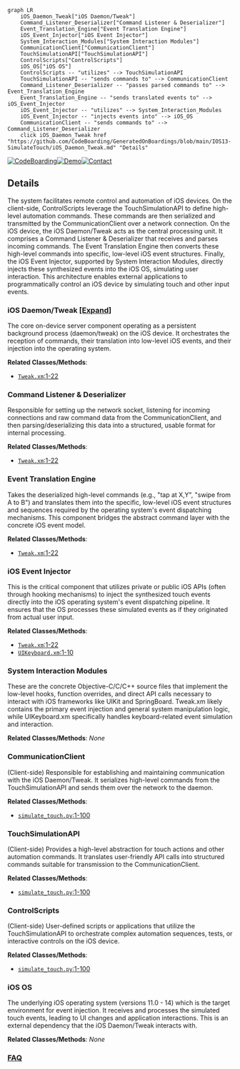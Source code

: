 ```mermaid
graph LR
    iOS_Daemon_Tweak["iOS Daemon/Tweak"]
    Command_Listener_Deserializer["Command Listener & Deserializer"]
    Event_Translation_Engine["Event Translation Engine"]
    iOS_Event_Injector["iOS Event Injector"]
    System_Interaction_Modules["System Interaction Modules"]
    CommunicationClient["CommunicationClient"]
    TouchSimulationAPI["TouchSimulationAPI"]
    ControlScripts["ControlScripts"]
    iOS_OS["iOS OS"]
    ControlScripts -- "utilizes" --> TouchSimulationAPI
    TouchSimulationAPI -- "sends commands to" --> CommunicationClient
    Command_Listener_Deserializer -- "passes parsed commands to" --> Event_Translation_Engine
    Event_Translation_Engine -- "sends translated events to" --> iOS_Event_Injector
    iOS_Event_Injector -- "utilizes" --> System_Interaction_Modules
    iOS_Event_Injector -- "injects events into" --> iOS_OS
    CommunicationClient -- "sends commands to" --> Command_Listener_Deserializer
    click iOS_Daemon_Tweak href "https://github.com/CodeBoarding/GeneratedOnBoardings/blob/main/IOS13-SimulateTouch/iOS_Daemon_Tweak.md" "Details"
```

[![CodeBoarding](https://img.shields.io/badge/Generated%20by-CodeBoarding-9cf?style=flat-square)](https://github.com/CodeBoarding/CodeBoarding)[![Demo](https://img.shields.io/badge/Try%20our-Demo-blue?style=flat-square)](https://www.codeboarding.org/demo)[![Contact](https://img.shields.io/badge/Contact%20us%20-%20contact@codeboarding.org-lightgrey?style=flat-square)](mailto:contact@codeboarding.org)

## Details

The system facilitates remote control and automation of iOS devices. On the client-side, ControlScripts leverage the TouchSimulationAPI to define high-level automation commands. These commands are then serialized and transmitted by the CommunicationClient over a network connection. On the iOS device, the iOS Daemon/Tweak acts as the central processing unit. It comprises a Command Listener & Deserializer that receives and parses incoming commands. The Event Translation Engine then converts these high-level commands into specific, low-level iOS event structures. Finally, the iOS Event Injector, supported by System Interaction Modules, directly injects these synthesized events into the iOS OS, simulating user interaction. This architecture enables external applications to programmatically control an iOS device by simulating touch and other input events.

### iOS Daemon/Tweak [[Expand]](./iOS_Daemon_Tweak.md)
The core on-device server component operating as a persistent background process (daemon/tweak) on the iOS device. It orchestrates the reception of commands, their translation into low-level iOS events, and their injection into the operating system.


**Related Classes/Methods**:

- <a href="https://github.com/xuan32546/IOS13-SimulateTouch/blob/master/appdelegate/Tweak.xm#L1-L22" target="_blank" rel="noopener noreferrer">`Tweak.xm`:1-22</a>


### Command Listener & Deserializer
Responsible for setting up the network socket, listening for incoming connections and raw command data from the CommunicationClient, and then parsing/deserializing this data into a structured, usable format for internal processing.


**Related Classes/Methods**:

- <a href="https://github.com/xuan32546/IOS13-SimulateTouch/blob/master/appdelegate/Tweak.xm#L1-L22" target="_blank" rel="noopener noreferrer">`Tweak.xm`:1-22</a>


### Event Translation Engine
Takes the deserialized high-level commands (e.g., "tap at X,Y", "swipe from A to B") and translates them into the specific, low-level iOS event structures and sequences required by the operating system's event dispatching mechanisms. This component bridges the abstract command layer with the concrete iOS event model.


**Related Classes/Methods**:

- <a href="https://github.com/xuan32546/IOS13-SimulateTouch/blob/master/appdelegate/Tweak.xm#L1-L22" target="_blank" rel="noopener noreferrer">`Tweak.xm`:1-22</a>


### iOS Event Injector
This is the critical component that utilizes private or public iOS APIs (often through hooking mechanisms) to inject the synthesized touch events directly into the iOS operating system's event dispatching pipeline. It ensures that the OS processes these simulated events as if they originated from actual user input.


**Related Classes/Methods**:

- <a href="https://github.com/xuan32546/IOS13-SimulateTouch/blob/master/appdelegate/Tweak.xm#L1-L22" target="_blank" rel="noopener noreferrer">`Tweak.xm`:1-22</a>
- <a href="https://github.com/xuan32546/IOS13-SimulateTouch/blob/master/appdelegate/UIKeyboard.xm#L1-L10" target="_blank" rel="noopener noreferrer">`UIKeyboard.xm`:1-10</a>


### System Interaction Modules
These are the concrete Objective-C/C/C++ source files that implement the low-level hooks, function overrides, and direct API calls necessary to interact with iOS frameworks like UIKit and SpringBoard. Tweak.xm likely contains the primary event injection and general system manipulation logic, while UIKeyboard.xm specifically handles keyboard-related event simulation and interaction.


**Related Classes/Methods**: _None_

### CommunicationClient
(Client-side) Responsible for establishing and maintaining communication with the iOS Daemon/Tweak. It serializes high-level commands from the TouchSimulationAPI and sends them over the network to the daemon.


**Related Classes/Methods**:

- <a href="https://github.com/xuan32546/IOS13-SimulateTouch/blob/master/Example-Scripts/Touch Simulation.bdl/simulate_touch.py#L1-L100" target="_blank" rel="noopener noreferrer">`simulate_touch.py`:1-100</a>


### TouchSimulationAPI
(Client-side) Provides a high-level abstraction for touch actions and other automation commands. It translates user-friendly API calls into structured commands suitable for transmission to the CommunicationClient.


**Related Classes/Methods**:

- <a href="https://github.com/xuan32546/IOS13-SimulateTouch/blob/master/Example-Scripts/Touch Simulation.bdl/simulate_touch.py#L1-L100" target="_blank" rel="noopener noreferrer">`simulate_touch.py`:1-100</a>


### ControlScripts
(Client-side) User-defined scripts or applications that utilize the TouchSimulationAPI to orchestrate complex automation sequences, tests, or interactive controls on the iOS device.


**Related Classes/Methods**:

- <a href="https://github.com/xuan32546/IOS13-SimulateTouch/blob/master/Example-Scripts/Touch Simulation.bdl/simulate_touch.py#L1-L100" target="_blank" rel="noopener noreferrer">`simulate_touch.py`:1-100</a>


### iOS OS
The underlying iOS operating system (versions 11.0 - 14) which is the target environment for event injection. It receives and processes the simulated touch events, leading to UI changes and application interactions. This is an external dependency that the iOS Daemon/Tweak interacts with.


**Related Classes/Methods**: _None_



### [FAQ](https://github.com/CodeBoarding/GeneratedOnBoardings/tree/main?tab=readme-ov-file#faq)